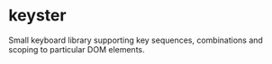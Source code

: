 keyster
=======

Small keyboard library supporting key sequences, combinations and scoping to particular DOM elements.
